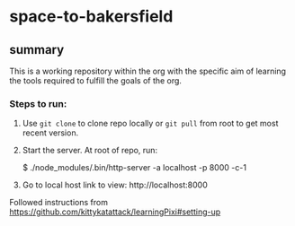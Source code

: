 # space-to-bakersfield
## summary
This is a working repository within the org with the specific aim of learning the tools required to fulfill the goals of the org. 

### Steps to run:
1. Use `git clone` to clone repo locally or `git pull` from root to get most recent version.

2. Start the server. At root of repo, run:

	$ ./node_modules/.bin/http-server -a localhost -p 8000 -c-1 
	
3. Go to local host link to view: http://localhost:8000

Followed instructions from https://github.com/kittykatattack/learningPixi#setting-up 
